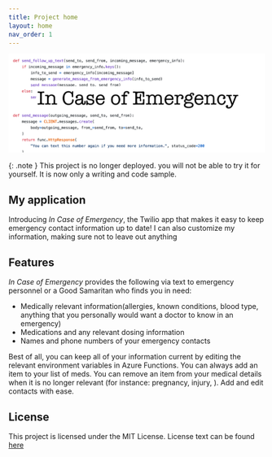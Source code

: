 ```yaml
---
title: Project home
layout: home
nav_order: 1
---
```


![In Case of Emergency Logo](assets/images/cover.png) 

{: .note }
This project is no longer deployed. you will not be able to try it for yourself. It is now only a writing and code sample. 


## My application

Introducing _In Case of Emergency_, the Twilio app that makes it easy to keep emergency contact information up to date! I can also customize my information, making sure not to leave out anything

## Features

_In Case of Emergency_ provides the following via text to emergency personnel or a Good Samaritan who finds you in need:
- Medically relevant information(allergies, known conditions, blood type, anything that you personally would want a doctor to know in an emergency)
- Medications and any relevant dosing information
- Names and phone numbers of your emergency contacts 

Best of all, you can keep all of your information current by editing the relevant environment variables in Azure Functions. You can always add an item to your list of meds. You can remove an item from your medical details when it is no longer relevant (for instance: pregnancy, injury, ). Add and edit contacts with ease. 

## License
This project is licensed under the MIT License. License text can be found [here](https://github.com/hayleycd/in_case_of_emergency/blob/master/license.md)

